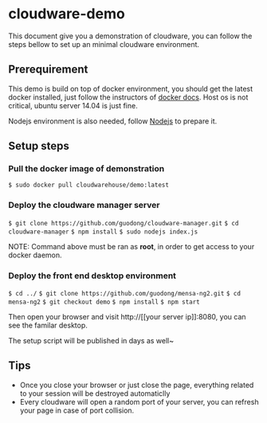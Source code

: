 # cloudware-demo
This document give you a demonstration of cloudware, you can follow the steps bellow to set up an minimal cloudware environment.

## Prerequirement
This demo is build on top of docker environment, you should get the latest docker installed, just follow the instructors of [docker docs](https://docs.docker.com). Host os is not critical, ubuntu server 14.04 is just fine.

Nodejs environment is also needed, follow [Nodejs](https://nodejs.org) to prepare it.

## Setup steps
### Pull the docker image of demonstration

`$ sudo docker pull cloudwarehouse/demo:latest`

### Deploy the cloudware manager server

`$ git clone https://github.com/guodong/cloudware-manager.git`
`$ cd cloudware-manager`
`$ npm install`
`$ sudo nodejs index.js`

NOTE: Command above must be ran as **root**, in order to get access to your docker daemon.

### Deploy the front end desktop environment

`$ cd ../`
`$ git clone https://github.com/guodong/mensa-ng2.git`
`$ cd mensa-ng2`
`$ git checkout demo`
`$ npm install`
`$ npm start`

Then open your browser and visit http://[[your server ip]]:8080, you can see the familar desktop.

The setup script will be published in days as well~

## Tips

* Once you close your browser or just close the page, everything related to your session will be destroyed automaticlly
* Every cloudware will open a random port of your server, you can refresh your page in case of port collision.
